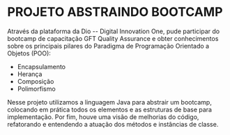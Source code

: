 # PROJETO ABSTRAINDO BOOTCAMP



Através da plataforma da Dio -- Digital Innovation One, pude participar do bootcamp de capacitação GFT Quality Assurance e obter conhecimentos sobre os principais pilares do Paradigma de Programação Orientado a Objetos (POO):

- Encapsulamento
- Herança
- Composição
- Polimorfismo



Nesse projeto utilizamos a linguagem Java para abstrair um bootcamp, colocando em prática todos os elementos e as estruturas de base para implementação. Por fim, houve uma visão de melhorias do código, refatorando e entendendo a atuação dos métodos e instâncias de classe.
